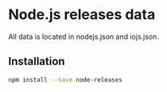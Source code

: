 # Node.js releases data

All data is located in nodejs.json and iojs.json.

## Installation
```bash
npm install --save node-releases
```
